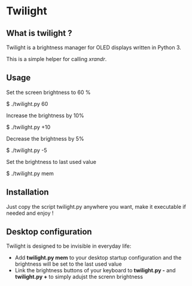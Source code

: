 # Twilight

## What is twilight ?

Twilight is a brightness manager for OLED displays written in Python 3.

This is a simple helper for calling _xrandr_.

## Usage

Set the screen brightness to 60 %

$ ./twilight.py 60

Increase the brightness by 10%

$ ./twilight.py +10

Decrease the brightness by 5%

$ ./twilight.py -5

Set the brightness to last used value

$ ./twilight.py mem

## Installation

Just copy the script twilight.py anywhere you want, make it executable if needed and enjoy !

## Desktop configuration

Twilight is designed to be invisible in everyday life:
* Add __twilight.py mem__ to your desktop startup configuration and the brightness will be set to the last used value
* Link the brightness buttons of your keyboard to __twilight.py -__ and __twilight.py +__ to simply adujst the screnn brightness
